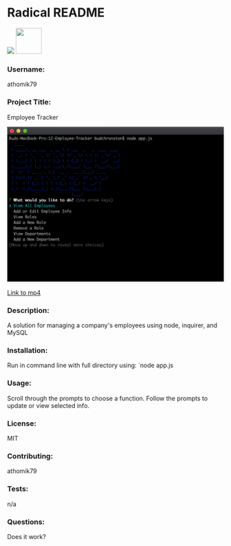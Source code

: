 # Radical README

<img src="https://img.shields.io/badge/License-MIT-yellow.svg">

<img src="https://avatars.githubusercontent.com/u/55367871?" height="60px" width="60px">

### Username:

athomik79

### Project Title:

Employee Tracker

![Employee Tracker](https://github.com/athomik79/12-Employee-Tracker/blob/master/Employee-Tracker.png)

[Link to mp4](https://drive.google.com/file/d/1NKnm7AE7xDCWNpInUfWPWj_TKq1tMTpM/view)

### Description:

A solution for managing a company's employees using node, inquirer, and MySQL

### Installation:

Run in command line with full directory using: `node app.js

### Usage:

Scroll through the prompts to choose a function. Follow the prompts to update or view selected info.

### License:

MIT

### Contributing:

athomik79

### Tests:

n/a

### Questions:

Does it work?

